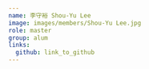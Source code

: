 ```yaml
---
name: 李守裕 Shou-Yu Lee 
image: images/members/Shou-Yu Lee.jpg 
role: master
group: alum
links:
  github: link_to_github 
---
```


